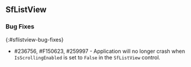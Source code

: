 ## SfListView

### Bug Fixes
{:#sflistview-bug-fixes}

* \#236756, \#F150623, \#259997 - Application will no longer crash when `IsScrollingEnabled` is set to `False` in the `SfListView` control.